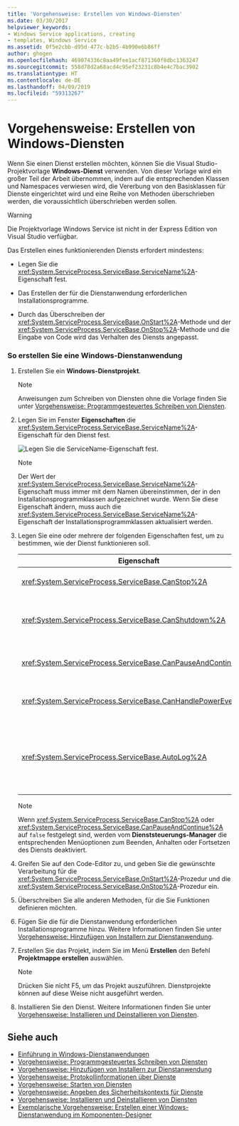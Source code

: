 ```yaml
---
title: 'Vorgehensweise: Erstellen von Windows-Diensten'
ms.date: 03/30/2017
helpviewer_keywords:
- Windows Service applications, creating
- templates, Windows Service
ms.assetid: 0f5e2cbb-d95d-477c-b2b5-4b990e6b86ff
author: ghogen
ms.openlocfilehash: 469074336c8aa49fee1acf871360f8dbc1363247
ms.sourcegitcommit: 558d78d2a68acd4c95ef23231c8b4e4c7bac3902
ms.translationtype: HT
ms.contentlocale: de-DE
ms.lasthandoff: 04/09/2019
ms.locfileid: "59313267"
---
```

# <a name="how-to-create-windows-services"></a>Vorgehensweise: Erstellen von Windows-Diensten
Wenn Sie einen Dienst erstellen möchten, können Sie die Visual Studio-Projektvorlage **Windows-Dienst** verwenden. Von dieser Vorlage wird ein großer Teil der Arbeit übernommen, indem auf die entsprechenden Klassen und Namespaces verwiesen wird, die Vererbung von den Basisklassen für Dienste eingerichtet wird und eine Reihe von Methoden überschrieben werden, die voraussichtlich überschrieben werden sollen.  
  
> [!WARNING]
>  Die Projektvorlage Windows Service ist nicht in der Express Edition von Visual Studio verfügbar.  
  
 Das Erstellen eines funktionierenden Diensts erfordert mindestens:  
  
-   Legen Sie die <xref:System.ServiceProcess.ServiceBase.ServiceName%2A>-Eigenschaft fest.  
  
-   Das Erstellen der für die Dienstanwendung erforderlichen Installationsprogramme.  
  
-   Durch das Überschreiben der <xref:System.ServiceProcess.ServiceBase.OnStart%2A>-Methode und der <xref:System.ServiceProcess.ServiceBase.OnStop%2A>-Methode und die Eingabe von Code wird das Verhalten des Diensts angepasst.  
  
### <a name="to-create-a-windows-service-application"></a>So erstellen Sie eine Windows-Dienstanwendung  
  
1. Erstellen Sie ein **Windows-Dienstprojekt**.  
  
    > [!NOTE]
    >  Anweisungen zum Schreiben von Diensten ohne die Vorlage finden Sie unter [Vorgehensweise: Programmgesteuertes Schreiben von Diensten](../../../docs/framework/windows-services/how-to-write-services-programmatically.md).  
  
2. Legen Sie im Fenster **Eigenschaften** die <xref:System.ServiceProcess.ServiceBase.ServiceName%2A>-Eigenschaft für den Dienst fest.  
  
     ![Legen Sie die ServiceName-Eigenschaft fest.](../../../docs/framework/windows-services/media/windowsservice-servicename.PNG "Windows_Dienstname")  
  
    > [!NOTE]
    >  Der Wert der <xref:System.ServiceProcess.ServiceBase.ServiceName%2A>-Eigenschaft muss immer mit dem Namen übereinstimmen, der in den Installationsprogrammklassen aufgezeichnet wurde. Wenn Sie diese Eigenschaft ändern, muss auch die <xref:System.ServiceProcess.ServiceBase.ServiceName%2A>-Eigenschaft der Installationsprogrammklassen aktualisiert werden.  
  
3. Legen Sie eine oder mehrere der folgenden Eigenschaften fest, um zu bestimmen, wie der Dienst funktionieren soll.  
  
    |Eigenschaft|Einstellung|  
    |--------------|-------------|  
    |<xref:System.ServiceProcess.ServiceBase.CanStop%2A>|`True` dient zum Anzeigen, dass vom Dienst Anforderungen zum Beenden angenommen werden. Mit `false` wird verhindert, dass der Dienst beendet werden kann.|  
    |<xref:System.ServiceProcess.ServiceBase.CanShutdown%2A>|`True` dient zum Angeben, dass der Dienst benachrichtigt werden soll, wenn der ausführende Computer heruntergefahren wird. Dadurch wird ermöglicht, dass die <xref:System.ServiceProcess.ServiceBase.OnShutdown%2A>-Prozedur aufgerufen werden kann.|  
    |<xref:System.ServiceProcess.ServiceBase.CanPauseAndContinue%2A>|`True` dient zum Angeben, dass vom Dienst Anforderungen zum Anhalten und Fortsetzen angenommen werden. Mit `false` wird verhindert, dass der Dienst angehalten oder fortgesetzt werden kann.|  
    |<xref:System.ServiceProcess.ServiceBase.CanHandlePowerEvent%2A>|`True` dient zum Angeben, dass der Dienst Benachrichtigungen zu Änderungen des Leistungsstatus eines Computers verarbeiten kann. `false` gibt an, dass der Dienst nicht über diese Änderungen informiert wird.|  
    |<xref:System.ServiceProcess.ServiceBase.AutoLog%2A>|`True` dient zum Schreiben informativer Einträge in das Anwendungsereignisprotokoll, sobald vom Dienst eine Aktion durchgeführt wird. Mit `false` wird diese Funktion deaktiviert. Weitere Informationen finden Sie unter [Vorgehensweise: Protokollinformationen über Dienste](../../../docs/framework/windows-services/how-to-log-information-about-services.md). **Hinweis**:  <xref:System.ServiceProcess.ServiceBase.AutoLog%2A> ist standardmäßig auf `true` festgelegt.|  
  
    > [!NOTE]
    >  Wenn <xref:System.ServiceProcess.ServiceBase.CanStop%2A> oder <xref:System.ServiceProcess.ServiceBase.CanPauseAndContinue%2A> auf `false` festgelegt sind, werden vom **Dienststeuerungs-Manager** die entsprechenden Menüoptionen zum Beenden, Anhalten oder Fortsetzen des Diensts deaktiviert.  
  
4. Greifen Sie auf den Code-Editor zu, und geben Sie die gewünschte Verarbeitung für die <xref:System.ServiceProcess.ServiceBase.OnStart%2A>-Prozedur und die <xref:System.ServiceProcess.ServiceBase.OnStop%2A>-Prozedur ein.  
  
5. Überschreiben Sie alle anderen Methoden, für die Sie Funktionen definieren möchten.  
  
6. Fügen Sie die für die Dienstanwendung erforderlichen Installationsprogramme hinzu. Weitere Informationen finden Sie unter [Vorgehensweise: Hinzufügen von Installern zur Dienstanwendung](../../../docs/framework/windows-services/how-to-add-installers-to-your-service-application.md).  
  
7. Erstellen Sie das Projekt, indem Sie im Menü **Erstellen** den Befehl **Projektmappe erstellen** auswählen.  
  
    > [!NOTE]
    >  Drücken Sie nicht F5, um das Projekt auszuführen. Dienstprojekte können auf diese Weise nicht ausgeführt werden.  
  
8. Installieren Sie den Dienst. Weitere Informationen finden Sie unter [Vorgehensweise: Installieren und Deinstallieren von Diensten](../../../docs/framework/windows-services/how-to-install-and-uninstall-services.md).  
  
## <a name="see-also"></a>Siehe auch

- [Einführung in Windows-Dienstanwendungen](../../../docs/framework/windows-services/introduction-to-windows-service-applications.md)
- [Vorgehensweise: Programmgesteuertes Schreiben von Diensten](../../../docs/framework/windows-services/how-to-write-services-programmatically.md)
- [Vorgehensweise: Hinzufügen von Installern zur Dienstanwendung](../../../docs/framework/windows-services/how-to-add-installers-to-your-service-application.md)
- [Vorgehensweise: Protokollinformationen über Dienste](../../../docs/framework/windows-services/how-to-log-information-about-services.md)
- [Vorgehensweise: Starten von Diensten](../../../docs/framework/windows-services/how-to-start-services.md)
- [Vorgehensweise: Angeben des Sicherheitskontexts für Dienste](../../../docs/framework/windows-services/how-to-specify-the-security-context-for-services.md)
- [Vorgehensweise: Installieren und Deinstallieren von Diensten](../../../docs/framework/windows-services/how-to-install-and-uninstall-services.md)
- [Exemplarische Vorgehensweise: Erstellen einer Windows-Dienstanwendung im Komponenten-Designer](../../../docs/framework/windows-services/walkthrough-creating-a-windows-service-application-in-the-component-designer.md)
